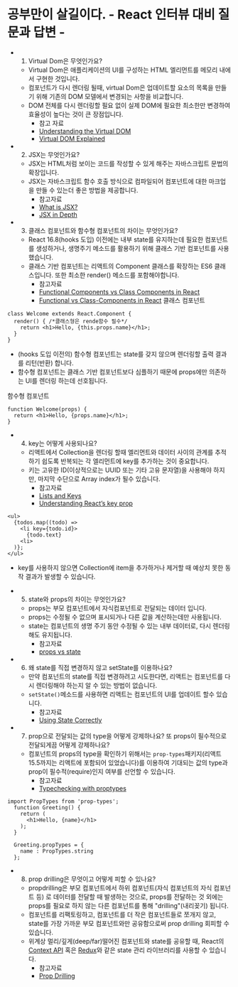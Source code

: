 # 공부만이 살길이다. - React 인터뷰 대비 질문과 답변 -

* 1. Virtual Dom은 무엇인가요?
  * Virtual Dom은 애플리케이션의 UI를 구성하는 HTML 엘리먼트를 메모리 내에서 구현한 것입니다.
  * 컴포넌트가 다시 렌더링 될때, virtual Dom은 업데이트할 요소의 목록을 만들기 위해 기존의 DOM 모델에서 변경되는 사항을 비교합니다.
  * DOM 전체를 다시 렌더링할 필요 없이 실제 DOM에 필요한 최소한만 변경하여 효율성이 높다는 것이 큰 장점입니다.
    *  참고 자료
    *  [Understanding the Virtual DOM](https://bitsofco.de/understanding-the-virtual-dom/)
    *  [Virtual DOM Explained](https://www.pluralsight.com/guides/virtual-dom-explained)
 
* 2. JSX는 무엇인가요?
  * JSX는 HTML처럼 보이는 코드를 작성할 수 있게 해주는 자바스크립트 문법의 확장입니다.
  * JSX는 자바스크립트 함수 호출 방식으로 컴파일되어 컴포넌트에 대한 마크업을 만들 수 있는더 좋은 방법을 제공합니다.
    * 참고자료
    * [What is JSX?](https://www.newline.co/fullstack-react/30-days-of-react/day-2/)
    * [JSX in Depth](https://reactjs.org/docs/jsx-in-depth.html)

* 3. 클래스 컴포넌트와 함수형 컴포넌트의 차이는 무엇인가요?
  * React 16.8(hooks 도입) 이전에는 내부 state를 유지하는데 필요한 컴포넌트를 생성하거나, 생명주기 메소드를 활용하기 위해 클래스 기반 컴포넌트를 사용했습니다.
  * 클래스 기반 컴포넌트는 리액트의 Component 클래스를 확장하는 ES6 클래스입니다. 또한 최소한 render() 메소드를 포함해야합니다.
    * 참고자료
    * [Functional Components vs Class Components in React](https://www.freecodecamp.org/news/functional-components-vs-class-components-in-react/)
    * [Functional vs Class-Components in React](https://djoech.medium.com/functional-vs-class-components-in-react-231e3fbd7108)
클래스 컴포넌트
```
class Welcome extends React.Component {
  render() { /*클래스형은 rende함수 필수*/
    return <h1>Hello, {this.props.name}</h1>;
  }
}
```

   * (hooks 도입 이전의) 함수형 컴포넌트는 state를 갖지 않으며 렌더링할 출력 결과를 리턴(반환) 합니다. 
   * 함수형 컴포넌트는 클래스 기반 컴포넌트보다 심플하기 때문에 props에만 의존하는 UI를 렌더링 하는데 선호됩니다.

함수형 컴포넌트
```
function Welcome(props) {
  return <h1>Hello, {props.name}</h1>;
}
```
 
* 4. key는 어떻게 사용되나요?
  * 리액트에서 Collection을 렌더링 할때 엘리먼트와 데이터 사이의 관계를 추적하기 쉽도록 반복되는 각 엘리먼트에 key를 추가하는 것이 중요합니다.
  * 키는 고유한 ID(이상적으로는 UUID 또는 기타 고유 문자열)을 사용해야 하지만, 마지막 수단으로 Array index가 될수 있습니다.
    * 참고자료
    * [Lists and Keys](https://reactjs.org/docs/lists-and-keys.html#keys)
    * [Understanding React’s key prop](https://kentcdodds.com/blog/understanding-reacts-key-prop)
```
<ul>
  {todos.map((todo) =>
    <li key={todo.id}>
      {todo.text}
    <li>
  )};
</ul>
```

  * key를 사용하지 않으면 Collection에 item을 추가하거나 제거할 때 예상치 못한 동작 결과가 발생할 수 있습니다.

* 5. state와 props의 차이는 무엇인가요?
  * props는 부모 컴포넌트에서 자식컴포넌트로 전달되는 데이터 입니다.
  * props는 수정될 수 없으며 표시되거나 다른 값을 계산하는데만 사용됩니다.
  * state는 컴포넌트의 생명 주기 동안 수정될 수 있는 내부 데이터로, 다시 렌더링해도 유지됩니다.
    * 참고자료
    * [props vs state](https://github.com/uberVU/react-guide/blob/master/props-vs-state.md)

* 6. 왜 state를 직접 변경하지 않고 setState를 이용하나요?
  * 만약 컴포넌트의 state를 직접 변경하려고 시도한다면, 리액트는 컴포넌트를 다시 렌더링해야 하는지 알 수 있는 방법이 없습니다.
  * `setState()`메소드를 사용하면 리액트는 컴포넌트의 UI를 업데이트 할수 있습니다.
    * 참고자료
    * [Using State Correctly](https://ko.reactjs.org/docs/state-and-lifecycle.html#using-state-correctly)

* 7. prop으로 전달되는 값의 type을 어떻게 강제하나요? 또 props이 필수적으로 전달되게끔 어떻게 강제하나요?
  * 컴포넌트의 props의 type을 확인하기 위해서는 `prop-types`패키지(리액트 15.5까지는 리액트에 포함되어 있었습니다)를 이용하여 기대되는 값의 type과 prop이 필수적(require)인지 여부를 선언할 수 있습니다.
    * 참고자료
    * [Typechecking with proptypes](https://reactjs.org/docs/typechecking-with-proptypes.html)
```
import PropTypes from 'prop-types';
  function Greeting() {
    return (
      <h1>Hello, {name}</h1>
    );
  }

  Greeting.propTypes = {
    name : PropTypes.string
  };
```

* 8. prop drilling은 무엇이고 어떻게 피할 수 있나요?
  * propdrilling은 부모 컴포넌트에서 하위 컴포넌트(자식 컴포넌트의 자식 컴포넌트 등) 로 데이터를 전달할 때 발생하는 것으로, props를 전달하는 것 외에는 props를 필요로 하지 않는 다른 컴포넌트를 통해 "drilling"(내리꽂기) 됩니다.
  * 컴포넌트를 리팩토링하고, 컴포넌트를 더 작은 컴포넌트들로 쪼개지 않고, state를 가장 가까운 부모 컴포넌트와만 공유함으로써 prop drilling 회피할 수 있습니다.
  * 위계상 멀리/깊게(deep/far)떨어진 컴포넌트와 state를 공유할 때, React의 [Context API](https://reactjs.org/docs/context.html) 혹은 [Redux](https://redux.js.org/)와 같은 state 관리 라이브러리를 사용할 수 있습니다.
    * 참고자료
    * [Prop Drilling](https://kentcdodds.com/blog/prop-drilling)





